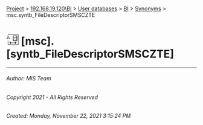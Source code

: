 #### 

[Project](../../../../index.md) > [192.168.19.120\\BI](../../../index.md) > [User databases](../../index.md) > [BI](../index.md) > [Synonyms](Synonyms.md) > msc.syntb_FileDescriptorSMSCZTE

# ![Synonyms](../../../../Images/Synonym32.png) [msc].[syntb_FileDescriptorSMSCZTE]

---

###### Author:  MIS Team

###### Copyright 2021 - All Rights Reserved

###### Created: Monday, November 22, 2021 3:15:24 PM


